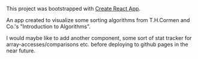 This project was bootstrapped with [Create React App](https://github.com/facebook/create-react-app).

An app created to visualize some sorting algorithms from T.H.Cormen and Co.'s "Introduction to Algorithms".

I would maybe like to add another component, some sort of stat tracker for array-accesses/comparisons etc. before deploying to github pages in the near future.